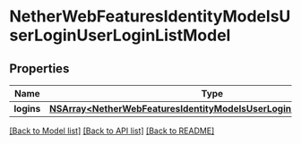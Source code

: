 # NetherWebFeaturesIdentityModelsUserLoginUserLoginListModel

## Properties
Name | Type | Description | Notes
------------ | ------------- | ------------- | -------------
**logins** | [**NSArray&lt;NetherWebFeaturesIdentityModelsUserLoginUserLoginModel&gt;***](NetherWebFeaturesIdentityModelsUserLoginUserLoginModel.md) |  | [optional] 

[[Back to Model list]](../README.md#documentation-for-models) [[Back to API list]](../README.md#documentation-for-api-endpoints) [[Back to README]](../README.md)


